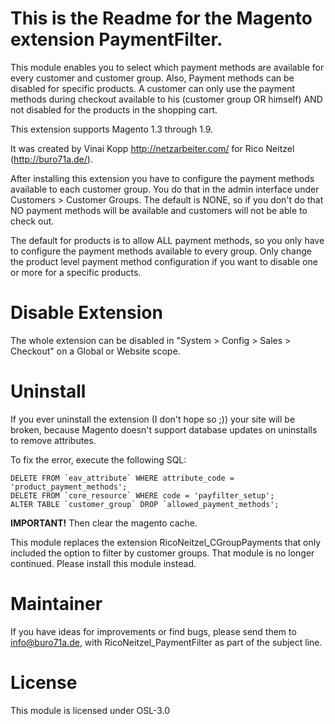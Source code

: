 # This is the Readme for the Magento extension PaymentFilter.

This module enables you to select which payment methods are available for
every customer and customer group. Also, Payment methods can be disabled for specific
products. A customer can only use the payment methods during checkout
available to his (customer group OR himself) AND not disabled for the products in the
shopping cart.

This extension supports Magento 1.3 through 1.9. 

It was created by Vinai Kopp http://netzarbeiter.com/ for Rico Neitzel
(http://buro71a.de/).

After installing this extension you have to configure the payment
methods available to each customer group. You do that in the admin interface
under Customers > Customer Groups. The default is NONE, so if you don't do that NO
payment methods will be available and customers will not be able to check out.

The default for products is to allow ALL payment methods, so you only have to configure
the payment methods available to every group. Only change the product level payment method
configuration if you want to disable one or more for a specific products.

# Disable Extension

The whole extension can be disabled in "System > Config > Sales > Checkout" on a
Global or Website scope.

# Uninstall

If you ever uninstall the extension (I don't hope so ;)) your site will be broken, because
Magento doesn't support database updates on uninstalls to remove attributes.

To fix the error, execute the following SQL:

    DELETE FROM `eav_attribute` WHERE attribute_code = 'product_payment_methods';
    DELETE FROM `core_resource` WHERE code = 'payfilter_setup';
    ALTER TABLE `customer_group` DROP `allowed_payment_methods';

**IMPORTANT!** Then clear the magento cache.

This module replaces the extension RicoNeitzel_CGroupPayments that only included
the option to filter by customer groups. That module is no longer continued.
Please install this module instead.

# Maintainer

If you have ideas for improvements or find bugs, please send them to info@buro71a.de,
with RicoNeitzel_PaymentFilter as part of the subject line.

# License

This module is licensed under OSL-3.0
